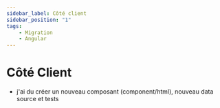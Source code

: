 ```yaml
---
sidebar_label: Côté client
sidebar_position: "1"
tags: 
    - Migration
    - Angular
---
```

# Côté Client

- j'ai du créer un nouveau composant (component/html), nouveau data source et tests 